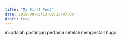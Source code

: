 ```yaml
---
title: "My First Post"
date: 2019-09-01T13:09:15+07:00
draft: true
---
```

ini adalah postingan pertama setelah menginstall hugo
